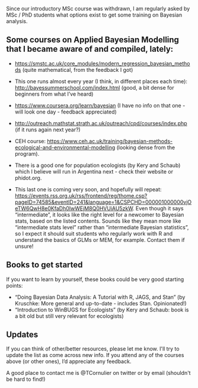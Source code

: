 Since our introductory MSc course was withdrawn, I am regularly asked by MSc / PhD students what options exist to get some training on Bayesian analysis.

## Some courses on Applied Bayesian Modelling that I became aware of and compiled, lately:

* https://smstc.ac.uk/core_modules/modern_regression_bayesian_methods (quite mathematical, from the feedback I got)

* This one runs almost every year (I think, in different places each time):
http://bayessummerschool.com/index.html (good, a bit dense for beginners from what I’ve heard)

* https://www.coursera.org/learn/bayesian (I have no info on that one - will look one day - feedback appreciated)

* http://outreach.mathstat.strath.ac.uk/outreach/cpd/courses/index.php (if it runs again next year?)

* CEH course:
https://www.ceh.ac.uk/training/bayesian-methods-ecological-and-environmental-modelling (looking dense from the program).

* There is a good one for population ecologists (by Kery and Schaub) which I believe will run in Argentina next - check their website or phidot.org.

* This last one is coming very soon, and hopefully will repeat:
https://events.rss.org.uk/rss/frontend/reg/thome.csp?pageID=74585&eventID=241&language=1&CSPCHD=000001000000vjOeTW6QwH8e0KfaDh0IwWEjM8Q0HVUiAU5zkW. Even though it says “intermediate”, it looks like the right level for a newcomer to Bayesian stats, based on the listed contents. Sounds like they mean more like “intermediate stats level” rather than “intermediate Bayesian statistics”, so I expect it should suit students who regularly work with R and understand the basics of GLMs or MEM, for example. Contact them if unsure!

## Books to get started
If you want to learn by yourself, these books could be very good starting points:
* “Doing Bayesian Data Analysis: A Tutorial with R, JAGS, and Stan” (by Kruschke: More general and up-to-date - includes Stan. Opinionated!)
* “Introduction to WinBUGS for Ecologists” (by Kery and Schaub: book is a bit old but still very relevant for ecologists)

## Updates
If you can think of other/better resources, please let me know. I'll try to update the list as come across new info.
If you attend any of the courses above (or other ones), I’d appreciate any feedback.

A good place to contact me is @TCornulier on twitter or by email (shouldn't be hard to find!)
